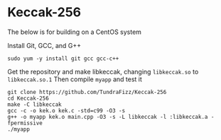 # Keccak-256

The below is for building on a CentOS system

Install Git, GCC, and G++

```
sudo yum -y install git gcc gcc-c++
```

Get the repository and make libkeccak, changing `libkeccak.so` to `libkeccak.so.1`
Then compile `myapp` and test it

```
git clone https://github.com/TundraFizz/Keccak-256
cd Keccak-256
make -C libkeccak
gcc -c -o kek.o kek.c -std=c99 -O3 -s
g++ -o myapp kek.o main.cpp -O3 -s -L libkeccak -l :libkeccak.a -fpermissive
./myapp
```
